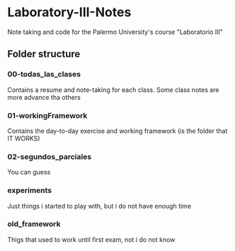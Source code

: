 # Laboratory-III-Notes
Note taking and code for the Palermo University's course "Laboratorio III"

## Folder structure

### 00-todas_las_clases

Contains a resume and note-taking for each class. Some class notes are more advance tha others

### 01-workingFramework

Contains the day-to-day exercise and working framework (is the folder that IT WORKS)

### 02-segundos_parciales

You can guess

### experiments

Just things i started to play with, but i do not have enough time

### old_framework

Thigs that used to work until first exam, not i do not know

